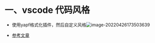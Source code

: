 # 一、vscode 代码风格

- 使用yapf格式化插件，然后自定义风格![image-20220426173503639](https://gitee.com/yao-cunhao/ssh_picture/raw/master/pict/202204261735909.png)

- [参考文章](<img src="https://gitee.com/yao-cunhao/ssh_picture/raw/master/pict/202204261735909.png"/>)